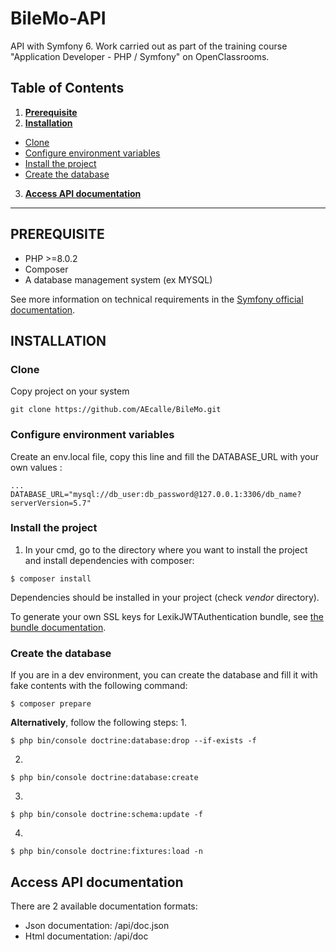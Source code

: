 # BileMo-API

API with Symfony 6. Work carried out as part of the training course "Application Developer - PHP / Symfony" on OpenClassrooms.

## Table of Contents
1.  __[Prerequisite](#prerequisite)__
2.  __[Installation](#installation)__
*   [Clone](#clone)
*   [Configure environment variables](#configure-environment-variables)
*   [Install the project](#install-the-project)
*   [Create the database](#create-the-database)
3.  __[Access API documentation](#access-api-documentation)__

---
## PREREQUISITE

*   PHP >=8.0.2
*   Composer
*   A database management system (ex MYSQL)

See more information on technical requirements in the [Symfony official documentation](https://symfony.com/doc/current/setup.html#technical-requirements).

## INSTALLATION

### __Clone__
Copy project on your system
```
git clone https://github.com/AEcalle/BileMo.git
```

### __Configure environment variables__
Create an env.local file, copy this line and fill the DATABASE_URL with your own values :
```
...
DATABASE_URL="mysql://db_user:db_password@127.0.0.1:3306/db_name?serverVersion=5.7"
```

### __Install the project__
1.  In your cmd, go to the directory where you want to install the project and install dependencies with composer:
```
$ composer install
```
Dependencies should be installed in your project (check _vendor_ directory).  
  
To generate your own SSL keys for LexikJWTAuthentication bundle, see [the bundle documentation](https://github.com/lexik/LexikJWTAuthenticationBundle/blob/2.x/Resources/doc/index.md#generate-the-ssl-keys).  

### __Create the database__
If you are in a dev environment, you can create the database and fill it with fake contents with the following command:
```
$ composer prepare
```

__Alternatively__, follow the following steps:
1. 
```
$ php bin/console doctrine:database:drop --if-exists -f
```
2. 
```
$ php bin/console doctrine:database:create
```
3. 
```
$ php bin/console doctrine:schema:update -f
```
4. 
```
$ php bin/console doctrine:fixtures:load -n
```

## Access API documentation
There are 2 available documentation formats:  
*   Json documentation: /api/doc.json
*   Html documentation: /api/doc